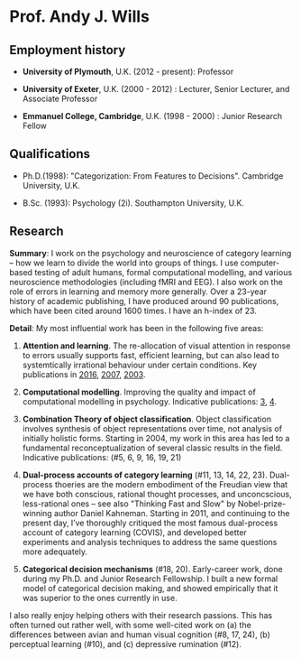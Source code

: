 # Prof. Andy J. Wills

## Employment history

- **University of Plymouth**, U.K. (2012 - present): Professor

- **University of Exeter**, U.K. (2000 - 2012) : Lecturer, Senior Lecturer, and Associate Professor

- **Emmanuel College, Cambridge**, U.K. (1998 - 2000) : Junior Research Fellow

## Qualifications

- Ph.D.(1998): "Categorization: From Features to Decisions". Cambridge University, U.K.

- B.Sc. (1993): Psychology (2i). Southampton University, U.K.

## Research

**Summary**: I work on the psychology and neuroscience of category learning – how we learn to divide the world into groups of things. I use computer-based testing of adult humans, formal computational modelling, and various neuroscience methodologies (including fMRI and EEG). I also work on the role of errors in learning and memory more generally. Over a 23-year history of academic publishing, I have produced around 90 publications,  which have been cited around 1600 times. I have an h-index of 23. 

**Detail**: My most influential work has been in the following five areas:

1. **Attention and learning**. The re-allocation of visual attention in response to errors usually supports fast, efficient learning, but can also lead to systemtically irrational behaviour under certain conditions. Key publications in [2016](http://www.willslab.org.uk/pubs/lepelley2016_postprint.pdf), [2007](http://www.willslab.org.uk/pubs/2007Willsetal.pdf), [2003](http://www.willslab.org.uk/pubs/2003lochmannwills.pdf).

2. **Computational modelling**. Improving the quality and impact of computational modelling in psychology. Indicative publications: [3](http://www.willslab.org.uk/pubs/2012willspothos.pdf), [4](http://www.willslab.org.uk/pubs/2011pothos.pdf).

3. **Combination Theory of object classification**. Object classification involves synthesis of object representations over time, not analysis of initially holistic forms. Starting in 2004, my work in this area has led to a fundamental reconceptualization of several classic results in the field. Indicative publications: (#5, 6, 9, 16, 19, 21)

4. **Dual-process accounts of category learning** (#11, 13, 14, 22, 23). Dual-process thoeries are the modern embodiment of the Freudian view that we have both conscious, rational thought processes, and unconcscious, less-rational ones – see also "Thinking Fast and Slow" by Nobel-prize-winning author Daniel Kahneman. Starting in 2011, and continuing to the present day, I’ve thoroughly critiqued the most famous dual-process account of category learning (COVIS), and developed better experiments and analysis techniques to address the same questions more adequately.

5. **Categorical decision mechanisms** (#18, 20). Early-career work, done during my Ph.D. and Junior Research Fellowship. I built a new formal model of categorical decision making, and showed empirically that it was superior to the ones currently in use. 

I also really enjoy helping others with their research passions. This has often turned out rather well, with some well-cited work on (a) the differences between avian and human visual cognition (#8, 17, 24), (b) perceptual learning (#10),  and (c) depressive rumination (#12).
